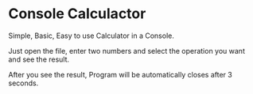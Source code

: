 # Console Calculactor
Simple, Basic, Easy to use Calculator in a Console.

Just open the file, enter two numbers and select the operation you want and see the result.

After you see the result, Program will be automatically closes after 3 seconds.

